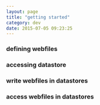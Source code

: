 ```yaml
---
layout: page
title: "getting started"
category: dev
date: 2015-07-05 09:23:25
---
```


### defining webfiles

### accessing datastore

### write webfiles in datastores

### access webfiles in datastores
